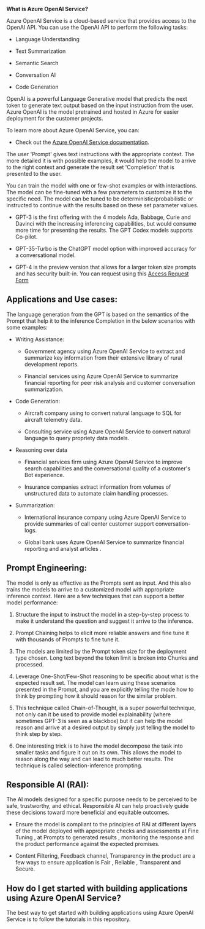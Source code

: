 **What is Azure OpenAI Service?**

Azure OpenAI Service is a cloud-based service that provides access to
the OpenAI API. You can use the OpenAI API to perform the following
tasks:

-   Language Understanding

-   Text Summarization

-   Semantic Search

-   Conversation AI

-   Code Generation

OpenAI is a powerful Language Generative model that predicts the next
token to generate text output based on the input instruction from the
user. Azure OpenAI is the model pretrained and hosted in Azure for
easier deployment for the customer projects.

To learn more about Azure OpenAI Service, you can:

-   Check out the [Azure OpenAI Service
    documentation](https://docs.microsoft.com/en-us/azure/openai/).

The user 'Prompt' gives text instructions with the appropriate context.
The more detailed it is with possible examples, it would help the model
to arrive to the right context and generate the result set 'Completion'
that is presented to the user.

You can train the model with one or few-shot examples or with
interactions. The model can be fine-tuned with a few parameters to
customize it to the specific need. The model can be tuned to be
deterministic/probabilistic or instructed to continue with the results
based on these set parameter values.

-   GPT-3 is the first offering with the 4 models Ada, Babbage, Curie
    and Davinci with the increasing inferencing capabilities, but would
    consume more time for presenting the results. The GPT Codex models
    supports Co-pilot.

-   GPT-35-Turbo is the ChatGPT model option with improved accuracy for
    a conversational model.

-   GPT-4 is the preview version that allows for a larger token size
    prompts and has security built-in. You can request using this
    [Access Request
    Form](https://customervoice.microsoft.com/Pages/ResponsePage.aspx?id=v4j5cvGGr0GRqy180BHbR7en2Ais5pxKtso_Pz4b1_xURjE4QlhVUERGQ1NXOTlNT0w1NldTWjJCMSQlQCN0PWcu)

## Applications and Use cases:

The language generation from the GPT is based on the semantics of the
Prompt that help it to the inference Completion in the below scenarios
with some examples:

-   Writing Assistance:

    -   Government agency using Azure OpenAI Service to extract and
        summarize key information from their extensive library of rural
        development reports.

    -   Financial services using Azure OpenAI Service to summarize
        financial reporting for peer risk analysis and customer
        conversation summarization.

-   Code Generation:

    -   Aircraft company using to convert natural language to SQL for
        aircraft telemetry data.

    -   Consulting service using Azure OpenAI Service to convert natural
        language to query propriety data models.

-   Reasoning over data

    -   Financial services firm using Azure OpenAI Service to improve
        search capabilities and the conversational quality of a
        customer's Bot experience.

    -   Insurance companies extract information from volumes of
        unstructured data to automate claim handling processes.

-   Summarization:

    -   International insurance company using Azure OpenAI Service to
        provide summaries of call center customer support
        conversation-logs.

    -   Global bank uses Azure OpenAI Service to summarize financial
        reporting and analyst articles .

## Prompt Engineering:

The model is only as effective as the Prompts sent as input. And this
also trains the models to arrive to a customized model with appropriate
inference context. Here are a few techniques that can support a better
model performance:

1.  Structure the input to instruct the model in a step-by-step process
    to make it understand the question and suggest it arrive to the
    inference.

2.  Prompt Chaining helps to elicit more reliable answers and fine tune
    it with thousands of Prompts to fine tune it.

3.  The models are limited by the Prompt token size for the deployment
    type chosen. Long text beyond the token limit is broken into Chunks
    and processed.

4.  Leverage One-Shot/Few-Shot reasoning to be specific about what is
    the expected result set. The model can learn using these scenarios
    presented in the Prompt, and you are explicitly telling the mode how
    to think by prompting how it should reason for the similar problem.

5.  This technique called Chain-of-Thought, is a super powerful
    technique, not only can it be used to provide model explainability
    (where sometimes GPT-3 is seen as a blackbox) but it can help the
    model reason and arrive at a desired output by simply just telling
    the model to think step by step.

6.  One interesting trick is to have the model decompose the task into
    smaller tasks and figure it out on its own. This allows the model to
    reason along the way and can lead to much better results. The
    technique is called selection-inference prompting.

## Responsible AI (RAI):

The AI models designed for a specific purpose needs to be perceived to
be safe, trustworthy, and ethical. Responsible AI can help proactively
guide these decisions toward more beneficial and equitable outcomes.

-   Ensure the model is compliant to the principles of RAI at different
    layers of the model deployed with appropriate checks and assessments
    at Fine Tuning , at Prompts to generated results , monitoring the
    response and the product performance against the expected promises.

-   Content Filtering, Feedback channel, Transparency in the product are
    a few ways to ensure application is Fair , Reliable , Transparent
    and Secure.

## How do I get started with building applications using Azure OpenAI Service?

The best way to get started with building applications using Azure
OpenAI Service is to follow the tutorials in this repository.
